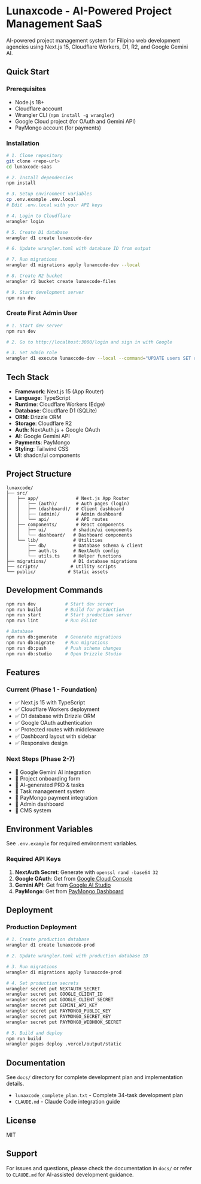 # Lunaxcode - AI-Powered Project Management SaaS

AI-powered project management system for Filipino web development agencies using Next.js 15, Cloudflare Workers, D1, R2, and Google Gemini AI.

## Quick Start

### Prerequisites

- Node.js 18+
- Cloudflare account
- Wrangler CLI (`npm install -g wrangler`)
- Google Cloud project (for OAuth and Gemini API)
- PayMongo account (for payments)

### Installation

```bash
# 1. Clone repository
git clone <repo-url>
cd lunaxcode-saas

# 2. Install dependencies
npm install

# 3. Setup environment variables
cp .env.example .env.local
# Edit .env.local with your API keys

# 4. Login to Cloudflare
wrangler login

# 5. Create D1 database
wrangler d1 create lunaxcode-dev

# 6. Update wrangler.toml with database ID from output

# 7. Run migrations
wrangler d1 migrations apply lunaxcode-dev --local

# 8. Create R2 bucket
wrangler r2 bucket create lunaxcode-files

# 9. Start development server
npm run dev
```

### Create First Admin User

```bash
# 1. Start dev server
npm run dev

# 2. Go to http://localhost:3000/login and sign in with Google

# 3. Set admin role
wrangler d1 execute lunaxcode-dev --local --command="UPDATE users SET role='admin' WHERE email='YOUR_EMAIL@gmail.com'"
```

## Tech Stack

- **Framework**: Next.js 15 (App Router)
- **Language**: TypeScript
- **Runtime**: Cloudflare Workers (Edge)
- **Database**: Cloudflare D1 (SQLite)
- **ORM**: Drizzle ORM
- **Storage**: Cloudflare R2
- **Auth**: NextAuth.js + Google OAuth
- **AI**: Google Gemini API
- **Payments**: PayMongo
- **Styling**: Tailwind CSS
- **UI**: shadcn/ui components

## Project Structure

```
lunaxcode/
├── src/
│   ├── app/              # Next.js App Router
│   │   ├── (auth)/       # Auth pages (login)
│   │   ├── (dashboard)/  # Client dashboard
│   │   ├── (admin)/      # Admin dashboard
│   │   └── api/          # API routes
│   ├── components/       # React components
│   │   ├── ui/          # shadcn/ui components
│   │   └── dashboard/   # Dashboard components
│   └── lib/             # Utilities
│       ├── db/          # Database schema & client
│       ├── auth.ts      # NextAuth config
│       └── utils.ts     # Helper functions
├── migrations/          # D1 database migrations
├── scripts/            # Utility scripts
└── public/            # Static assets
```

## Development Commands

```bash
npm run dev           # Start dev server
npm run build         # Build for production
npm run start         # Start production server
npm run lint          # Run ESLint

# Database
npm run db:generate   # Generate migrations
npm run db:migrate    # Run migrations
npm run db:push       # Push schema changes
npm run db:studio     # Open Drizzle Studio
```

## Features

### Current (Phase 1 - Foundation)
- ✅ Next.js 15 with TypeScript
- ✅ Cloudflare Workers deployment
- ✅ D1 database with Drizzle ORM
- ✅ Google OAuth authentication
- ✅ Protected routes with middleware
- ✅ Dashboard layout with sidebar
- ✅ Responsive design

### Next Steps (Phase 2-7)
- 🔄 Google Gemini AI integration
- 🔄 Project onboarding form
- 🔄 AI-generated PRD & tasks
- 🔄 Task management system
- 🔄 PayMongo payment integration
- 🔄 Admin dashboard
- 🔄 CMS system

## Environment Variables

See `.env.example` for required environment variables.

### Required API Keys

1. **NextAuth Secret**: Generate with `openssl rand -base64 32`
2. **Google OAuth**: Get from [Google Cloud Console](https://console.cloud.google.com)
3. **Gemini API**: Get from [Google AI Studio](https://makersuite.google.com/app/apikey)
4. **PayMongo**: Get from [PayMongo Dashboard](https://dashboard.paymongo.com)

## Deployment

### Production Deployment

```bash
# 1. Create production database
wrangler d1 create lunaxcode-prod

# 2. Update wrangler.toml with production database ID

# 3. Run migrations
wrangler d1 migrations apply lunaxcode-prod

# 4. Set production secrets
wrangler secret put NEXTAUTH_SECRET
wrangler secret put GOOGLE_CLIENT_ID
wrangler secret put GOOGLE_CLIENT_SECRET
wrangler secret put GEMINI_API_KEY
wrangler secret put PAYMONGO_PUBLIC_KEY
wrangler secret put PAYMONGO_SECRET_KEY
wrangler secret put PAYMONGO_WEBHOOK_SECRET

# 5. Build and deploy
npm run build
wrangler pages deploy .vercel/output/static
```

## Documentation

See `docs/` directory for complete development plan and implementation details.

- `lunaxcode_complete_plan.txt` - Complete 34-task development plan
- `CLAUDE.md` - Claude Code integration guide

## License

MIT

## Support

For issues and questions, please check the documentation in `docs/` or refer to `CLAUDE.md` for AI-assisted development guidance.
